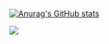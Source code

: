 [![Anurag's GitHub stats](https://github-readme-stats.vercel.app/api?username=Lukiticas&count_private=true&theme=midnight-purple)
          ](https://github.com/anuraghazra/github-readme-stats)

<a href="https://github.com/Lukiticas">
  <img align="center" src="https://github-readme-stats.anuraghazra1.vercel.app/api/top-langs/?username=Lukiticas&layout=compact&midnight-purple"/>
</a>
